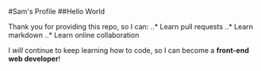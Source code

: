 #Sam's Profile
##Hello World

Thank you for providing this repo, so I can:
..* Learn pull requests
..* Learn markdown
..* Learn online collaboration

I *will* continue to keep learning how to code, so I can become a **front-end web developer**!

